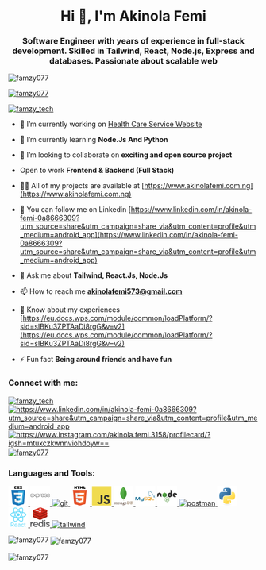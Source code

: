 <h1 align="center">Hi 👋, I'm Akinola Femi</h1>
<h3 align="center">Software Engineer with years of experience in full-stack development. Skilled in Tailwind, React, Node.js, Express and databases. Passionate about scalable web</h3>

<p align="left"> <img src="https://komarev.com/ghpvc/?username=famzy077&label=Profile%20views&color=0e75b6&style=flat" alt="famzy077" /> </p>

<p align="left"> <a href="https://github.com/ryo-ma/github-profile-trophy"><img src="https://github-profile-trophy.vercel.app/?username=famzy077" alt="famzy077" /></a> </p>

<p align="left"> <a href="https://twitter.com/famzy_tech" target="blank"><img src="https://img.shields.io/twitter/follow/famzy_tech?logo=twitter&style=for-the-badge" alt="famzy_tech" /></a> </p>

- 🔭 I’m currently working on [Health Care Service Website](healthcare.akinolafemi.com.ng)

- 🌱 I’m currently learning **Node.Js And Python**

- 👯 I’m looking to collaborate on **exciting and open source project**

- Open to work **Frontend & Backend (Full Stack)**

- 👨‍💻 All of my projects are available at [https://www.akinolafemi.com.ng](https://www.akinolafemi.com.ng)

- 📝 You can follow me on Linkedin [https://www.linkedin.com/in/akinola-femi-0a8666309?utm_source=share&utm_campaign=share_via&utm_content=profile&utm_medium=android_app](https://www.linkedin.com/in/akinola-femi-0a8666309?utm_source=share&utm_campaign=share_via&utm_content=profile&utm_medium=android_app)

- 💬 Ask me about **Tailwind, React.Js, Node.Js**

- 📫 How to reach me **akinolafemi573@gmail.com**

- 📄 Know about my experiences [https://eu.docs.wps.com/module/common/loadPlatform/?sid=sIBKu3ZPTAaDi8rgG&v=v2](https://eu.docs.wps.com/module/common/loadPlatform/?sid=sIBKu3ZPTAaDi8rgG&v=v2)

- ⚡ Fun fact **Being around friends and have fun**

<h3 align="left">Connect with me:</h3>
<p align="left">
<a href="https://twitter.com/famzy_tech" target="blank"><img align="center" src="https://raw.githubusercontent.com/rahuldkjain/github-profile-readme-generator/master/src/images/icons/Social/twitter.svg" alt="famzy_tech" height="30" width="40" /></a>
<a href="https://linkedin.com/in/https://www.linkedin.com/in/akinola-femi-0a8666309?utm_source=share&utm_campaign=share_via&utm_content=profile&utm_medium=android_app" target="blank"><img align="center" src="https://raw.githubusercontent.com/rahuldkjain/github-profile-readme-generator/master/src/images/icons/Social/linked-in-alt.svg" alt="https://www.linkedin.com/in/akinola-femi-0a8666309?utm_source=share&utm_campaign=share_via&utm_content=profile&utm_medium=android_app" height="30" width="40" /></a>
<a href="https://instagram.com/https://www.instagram.com/akinola.femi.3158/profilecard/?igsh=mtuxczkwnnviohdoyw==" target="blank"><img align="center" src="https://raw.githubusercontent.com/rahuldkjain/github-profile-readme-generator/master/src/images/icons/Social/instagram.svg" alt="https://www.instagram.com/akinola.femi.3158/profilecard/?igsh=mtuxczkwnnviohdoyw==" height="30" width="40" /></a>
<a href="https://www.leetcode.com/famzy077" target="blank"><img align="center" src="https://raw.githubusercontent.com/rahuldkjain/github-profile-readme-generator/master/src/images/icons/Social/leet-code.svg" alt="famzy077" height="30" width="40" /></a>
</p>

<h3 align="left">Languages and Tools:</h3>
<p align="left"> <a href="https://www.w3schools.com/css/" target="_blank" rel="noreferrer"> <img src="https://raw.githubusercontent.com/devicons/devicon/master/icons/css3/css3-original-wordmark.svg" alt="css3" width="40" height="40"/> </a> <a href="https://expressjs.com" target="_blank" rel="noreferrer"> <img src="https://raw.githubusercontent.com/devicons/devicon/master/icons/express/express-original-wordmark.svg" alt="express" width="40" height="40"/> </a> <a href="https://git-scm.com/" target="_blank" rel="noreferrer"> <img src="https://www.vectorlogo.zone/logos/git-scm/git-scm-icon.svg" alt="git" width="40" height="40"/> </a> <a href="https://www.w3.org/html/" target="_blank" rel="noreferrer"> <img src="https://raw.githubusercontent.com/devicons/devicon/master/icons/html5/html5-original-wordmark.svg" alt="html5" width="40" height="40"/> </a> <a href="https://developer.mozilla.org/en-US/docs/Web/JavaScript" target="_blank" rel="noreferrer"> <img src="https://raw.githubusercontent.com/devicons/devicon/master/icons/javascript/javascript-original.svg" alt="javascript" width="40" height="40"/> </a> <a href="https://www.mongodb.com/" target="_blank" rel="noreferrer"> <img src="https://raw.githubusercontent.com/devicons/devicon/master/icons/mongodb/mongodb-original-wordmark.svg" alt="mongodb" width="40" height="40"/> </a> <a href="https://www.mysql.com/" target="_blank" rel="noreferrer"> <img src="https://raw.githubusercontent.com/devicons/devicon/master/icons/mysql/mysql-original-wordmark.svg" alt="mysql" width="40" height="40"/> </a> <a href="https://nodejs.org" target="_blank" rel="noreferrer"> <img src="https://raw.githubusercontent.com/devicons/devicon/master/icons/nodejs/nodejs-original-wordmark.svg" alt="nodejs" width="40" height="40"/> </a> <a href="https://postman.com" target="_blank" rel="noreferrer"> <img src="https://www.vectorlogo.zone/logos/getpostman/getpostman-icon.svg" alt="postman" width="40" height="40"/> </a> <a href="https://www.python.org" target="_blank" rel="noreferrer"> <img src="https://raw.githubusercontent.com/devicons/devicon/master/icons/python/python-original.svg" alt="python" width="40" height="40"/> </a> <a href="https://reactjs.org/" target="_blank" rel="noreferrer"> <img src="https://raw.githubusercontent.com/devicons/devicon/master/icons/react/react-original-wordmark.svg" alt="react" width="40" height="40"/> </a> <a href="https://redis.io" target="_blank" rel="noreferrer"> <img src="https://raw.githubusercontent.com/devicons/devicon/master/icons/redis/redis-original-wordmark.svg" alt="redis" width="40" height="40"/> </a> <a href="https://tailwindcss.com/" target="_blank" rel="noreferrer"> <img src="https://www.vectorlogo.zone/logos/tailwindcss/tailwindcss-icon.svg" alt="tailwind" width="40" height="40"/> </a> </p>

<p><img align="left" src="https://github-readme-stats.vercel.app/api/top-langs?username=famzy077&show_icons=true&locale=en&layout=compact" alt="famzy077" /></p>

<p>&nbsp;<img align="center" src="https://github-readme-stats.vercel.app/api?username=famzy077&show_icons=true&locale=en" alt="famzy077" /></p>

<p><img align="center" src="https://github-readme-streak-stats.herokuapp.com/?user=famzy077&" alt="famzy077" /></p>


<!--
**Famzy077/famzy077** is a ✨ _special_ ✨ repository because its `README.md` (this file) appears on your GitHub profile.

Here are some ideas to get you started:

- 🔭 I’m currently working on ...
- 🌱 I’m currently learning ...
- 👯 I’m looking to coll<h1 align="center">Hi 👋, I'm Akinola Femi</h1>
<h3 align="center">Software Engineer with years of experience in full-stack development. Skilled in Tailwind, React, Node.js, Express and databases. Passionate about scalable web</h3>

<p align="left"> <img src="https://komarev.com/ghpvc/?username=famzy077&label=Profile%20views&color=0e75b6&style=flat" alt="famzy077" /> </p>

<p align="left"> <a href="https://github.com/ryo-ma/github-profile-trophy"><img src="https://github-profile-trophy.vercel.app/?username=famzy077" alt="famzy077" /></a> </p>

<p align="left"> <a href="https://twitter.com/famzy_tech" target="blank"><img src="https://img.shields.io/twitter/follow/famzy_tech?logo=twitter&style=for-the-badge" alt="famzy_tech" /></a> </p>

- 🔭 I’m currently working on [Health Care Service Website](healthcare.akinolafemi.com.ng)

- 🌱 I’m currently learning **Node.Js And Python**

- 👯 I’m looking to collaborate on **with exciting and open source project**

- Open to work **Frontend & Backend (Full Stack)**

- 👨‍💻 All of my projects are available at [https://www.akinolafemi.com.ng](https://www.akinolafemi.com.ng)

- 📝 You can follow me on Linkedin [https://www.linkedin.com/in/akinola-femi-0a8666309?utm_source=share&utm_campaign=share_via&utm_content=profile&utm_medium=android_app](https://www.linkedin.com/in/akinola-femi-0a8666309?utm_source=share&utm_campaign=share_via&utm_content=profile&utm_medium=android_app)

- 💬 Ask me about **Tailwind, React.Js, Node.Js**

- 📫 How to reach me **akinolafemi573@gmail.com**

- 📄 Know about my experiences [https://eu.docs.wps.com/module/common/loadPlatform/?sid=sIBKu3ZPTAaDi8rgG&v=v2](https://eu.docs.wps.com/module/common/loadPlatform/?sid=sIBKu3ZPTAaDi8rgG&v=v2)

- ⚡ Fun fact **Being around friends and have fun**

<h3 align="left">Connect with me:</h3>
<p align="left">
<a href="https://twitter.com/famzy_tech" target="blank"><img align="center" src="https://raw.githubusercontent.com/rahuldkjain/github-profile-readme-generator/master/src/images/icons/Social/twitter.svg" alt="famzy_tech" height="30" width="40" /></a>
<a href="https://linkedin.com/in/https://www.linkedin.com/in/akinola-femi-0a8666309?utm_source=share&utm_campaign=share_via&utm_content=profile&utm_medium=android_app" target="blank"><img align="center" src="https://raw.githubusercontent.com/rahuldkjain/github-profile-readme-generator/master/src/images/icons/Social/linked-in-alt.svg" alt="https://www.linkedin.com/in/akinola-femi-0a8666309?utm_source=share&utm_campaign=share_via&utm_content=profile&utm_medium=android_app" height="30" width="40" /></a>
<a href="https://instagram.com/https://www.instagram.com/akinola.femi.3158/profilecard/?igsh=mtuxczkwnnviohdoyw==" target="blank"><img align="center" src="https://raw.githubusercontent.com/rahuldkjain/github-profile-readme-generator/master/src/images/icons/Social/instagram.svg" alt="https://www.instagram.com/akinola.femi.3158/profilecard/?igsh=mtuxczkwnnviohdoyw==" height="30" width="40" /></a>
<a href="https://www.leetcode.com/famzy077" target="blank"><img align="center" src="https://raw.githubusercontent.com/rahuldkjain/github-profile-readme-generator/master/src/images/icons/Social/leet-code.svg" alt="famzy077" height="30" width="40" /></a>
</p>

<h3 align="left">Languages and Tools:</h3>
<p align="left"> <a href="https://www.w3schools.com/css/" target="_blank" rel="noreferrer"> <img src="https://raw.githubusercontent.com/devicons/devicon/master/icons/css3/css3-original-wordmark.svg" alt="css3" width="40" height="40"/> </a> <a href="https://expressjs.com" target="_blank" rel="noreferrer"> <img src="https://raw.githubusercontent.com/devicons/devicon/master/icons/express/express-original-wordmark.svg" alt="express" width="40" height="40"/> </a> <a href="https://git-scm.com/" target="_blank" rel="noreferrer"> <img src="https://www.vectorlogo.zone/logos/git-scm/git-scm-icon.svg" alt="git" width="40" height="40"/> </a> <a href="https://www.w3.org/html/" target="_blank" rel="noreferrer"> <img src="https://raw.githubusercontent.com/devicons/devicon/master/icons/html5/html5-original-wordmark.svg" alt="html5" width="40" height="40"/> </a> <a href="https://developer.mozilla.org/en-US/docs/Web/JavaScript" target="_blank" rel="noreferrer"> <img src="https://raw.githubusercontent.com/devicons/devicon/master/icons/javascript/javascript-original.svg" alt="javascript" width="40" height="40"/> </a> <a href="https://www.mongodb.com/" target="_blank" rel="noreferrer"> <img src="https://raw.githubusercontent.com/devicons/devicon/master/icons/mongodb/mongodb-original-wordmark.svg" alt="mongodb" width="40" height="40"/> </a> <a href="https://www.mysql.com/" target="_blank" rel="noreferrer"> <img src="https://raw.githubusercontent.com/devicons/devicon/master/icons/mysql/mysql-original-wordmark.svg" alt="mysql" width="40" height="40"/> </a> <a href="https://nodejs.org" target="_blank" rel="noreferrer"> <img src="https://raw.githubusercontent.com/devicons/devicon/master/icons/nodejs/nodejs-original-wordmark.svg" alt="nodejs" width="40" height="40"/> </a> <a href="https://postman.com" target="_blank" rel="noreferrer"> <img src="https://www.vectorlogo.zone/logos/getpostman/getpostman-icon.svg" alt="postman" width="40" height="40"/> </a> <a href="https://www.python.org" target="_blank" rel="noreferrer"> <img src="https://raw.githubusercontent.com/devicons/devicon/master/icons/python/python-original.svg" alt="python" width="40" height="40"/> </a> <a href="https://reactjs.org/" target="_blank" rel="noreferrer"> <img src="https://raw.githubusercontent.com/devicons/devicon/master/icons/react/react-original-wordmark.svg" alt="react" width="40" height="40"/> </a> <a href="https://redis.io" target="_blank" rel="noreferrer"> <img src="https://raw.githubusercontent.com/devicons/devicon/master/icons/redis/redis-original-wordmark.svg" alt="redis" width="40" height="40"/> </a> <a href="https://tailwindcss.com/" target="_blank" rel="noreferrer"> <img src="https://www.vectorlogo.zone/logos/tailwindcss/tailwindcss-icon.svg" alt="tailwind" width="40" height="40"/> </a> </p>

<p><img align="left" src="https://github-readme-stats.vercel.app/api/top-langs?username=famzy077&show_icons=true&locale=en&layout=compact" alt="famzy077" /></p>

<p>&nbsp;<img align="center" src="https://github-readme-stats.vercel.app/api?username=famzy077&show_icons=true&locale=en" alt="famzy077" /></p>

<p><img align="center" src="https://github-readme-streak-stats.herokuapp.com/?user=famzy077&" alt="famzy077" /></p>
aborate on ...
- 🤔 I’m looking for help with ...
- 💬 Ask me about ...
- 📫 How to reach me: ...
- 😄 Pronouns: ...
- ⚡ Fun fact: ...
-->
